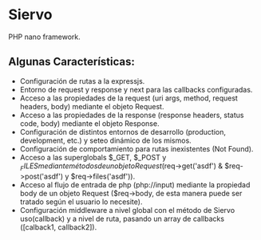 # Siervo

PHP nano framework.

## Algunas Características:

* Configuración de rutas a la expressjs.
* Entorno de request y response y next para las callbacks configuradas.
* Acceso a las propiedades de la request (uri args, method, request headers, body) mediante el objeto Request.
* Acceso a las propiedades de la response (response headers, status code, body) mediante el objeto Response.
* Configuración de distintos entornos de desarrollo (production, development, etc.) y seteo dinámico de los mismos.
* Configuración de comportamiento para rutas inexistentes (Not Found).
* Acceso a las superglobals $_GET, $_POST y $_FILES mediante métodos de un objeto Request ($req->get('asdf') & $req->post('asdf') y $req->files('asdf')).
* Acceso al flujo de entrada de php (php://input) mediante la propiedad body de un objeto Request ($req->body, de esta manera puede ser tratado según el usuario lo necesite).
* Configuración middleware a nivel global con el método de Siervo uso(callback) y a nivel de ruta, pasando un array de callbacks ([calback1, callback2]).